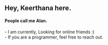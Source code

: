 <h2>Hey, Keerthana here.</h2>   
<h4>People call me Alan.</h4> 
<p>- I am currently, Looking for online friends :)<br>- If you are a programmer, feel free to reach out.</p> 
<!---  
keerthana5958v/keerthana5958v is a ✨ special ✨ repository because its `README.md` (this file) appears on your GitHub profile.
You can click the Preview link to take a look at your changes.
--->
